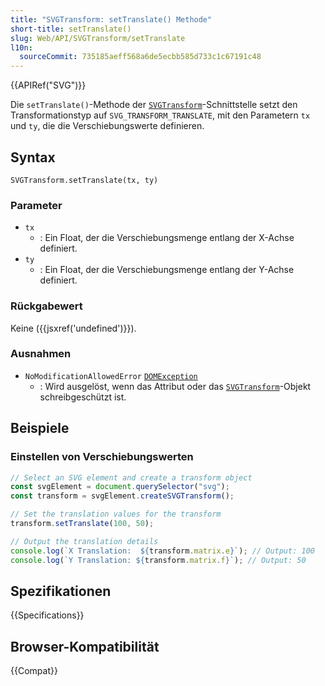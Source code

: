 ```yaml
---
title: "SVGTransform: setTranslate() Methode"
short-title: setTranslate()
slug: Web/API/SVGTransform/setTranslate
l10n:
  sourceCommit: 735185aeff568a6de5ecbb585d733c1c67191c48
---
```


{{APIRef("SVG")}}

Die `setTranslate()`-Methode der [`SVGTransform`](/de/docs/Web/API/SVGTransform)-Schnittstelle setzt den Transformationstyp auf `SVG_TRANSFORM_TRANSLATE`, mit den Parametern `tx` und `ty`, die die Verschiebungswerte definieren.

## Syntax

```js-nolint
SVGTransform.setTranslate(tx, ty)
```

### Parameter

- `tx`
  - : Ein Float, der die Verschiebungsmenge entlang der X-Achse definiert.
- `ty`
  - : Ein Float, der die Verschiebungsmenge entlang der Y-Achse definiert.

### Rückgabewert

Keine ({{jsxref('undefined')}}).

### Ausnahmen

- `NoModificationAllowedError` [`DOMException`](/de/docs/Web/API/DOMException)
  - : Wird ausgelöst, wenn das Attribut oder das [`SVGTransform`](/de/docs/Web/API/SVGTransform)-Objekt schreibgeschützt ist.

## Beispiele

### Einstellen von Verschiebungswerten

```js
// Select an SVG element and create a transform object
const svgElement = document.querySelector("svg");
const transform = svgElement.createSVGTransform();

// Set the translation values for the transform
transform.setTranslate(100, 50);

// Output the translation details
console.log(`X Translation:  ${transform.matrix.e}`); // Output: 100
console.log(`Y Translation: ${transform.matrix.f}`); // Output: 50
```

## Spezifikationen

{{Specifications}}

## Browser-Kompatibilität

{{Compat}}
